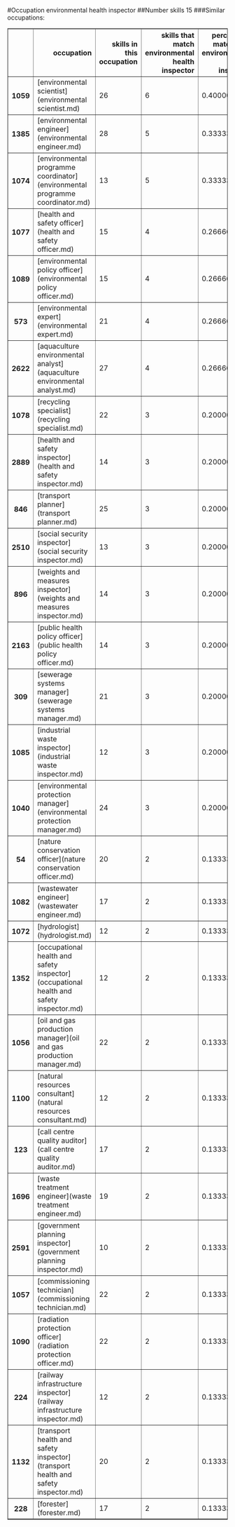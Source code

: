 #Occupation environmental health inspector
##Number skills 15
###Similar occupations:
<table border="1" class="dataframe">
  <thead>
    <tr style="text-align: right;">
      <th></th>
      <th>occupation</th>
      <th>skills in this occupation</th>
      <th>skills that match environmental health inspector</th>
      <th>percentage match with environmental health inspector</th>
      <th>skills not in environmental health inspector</th>
    </tr>
  </thead>
  <tbody>
    <tr>
      <th>1059</th>
      <td>[environmental scientist](environmental scientist.md)</td>
      <td>26</td>
      <td>6</td>
      <td>0.400000</td>
      <td>20</td>
    </tr>
    <tr>
      <th>1385</th>
      <td>[environmental engineer](environmental engineer.md)</td>
      <td>28</td>
      <td>5</td>
      <td>0.333333</td>
      <td>23</td>
    </tr>
    <tr>
      <th>1074</th>
      <td>[environmental programme coordinator](environmental programme coordinator.md)</td>
      <td>13</td>
      <td>5</td>
      <td>0.333333</td>
      <td>8</td>
    </tr>
    <tr>
      <th>1077</th>
      <td>[health and safety officer](health and safety officer.md)</td>
      <td>15</td>
      <td>4</td>
      <td>0.266667</td>
      <td>11</td>
    </tr>
    <tr>
      <th>1089</th>
      <td>[environmental policy officer](environmental policy officer.md)</td>
      <td>15</td>
      <td>4</td>
      <td>0.266667</td>
      <td>11</td>
    </tr>
    <tr>
      <th>573</th>
      <td>[environmental expert](environmental expert.md)</td>
      <td>21</td>
      <td>4</td>
      <td>0.266667</td>
      <td>17</td>
    </tr>
    <tr>
      <th>2622</th>
      <td>[aquaculture environmental analyst](aquaculture environmental analyst.md)</td>
      <td>27</td>
      <td>4</td>
      <td>0.266667</td>
      <td>23</td>
    </tr>
    <tr>
      <th>1078</th>
      <td>[recycling specialist](recycling specialist.md)</td>
      <td>22</td>
      <td>3</td>
      <td>0.200000</td>
      <td>19</td>
    </tr>
    <tr>
      <th>2889</th>
      <td>[health and safety inspector](health and safety inspector.md)</td>
      <td>14</td>
      <td>3</td>
      <td>0.200000</td>
      <td>11</td>
    </tr>
    <tr>
      <th>846</th>
      <td>[transport planner](transport planner.md)</td>
      <td>25</td>
      <td>3</td>
      <td>0.200000</td>
      <td>22</td>
    </tr>
    <tr>
      <th>2510</th>
      <td>[social security inspector](social security inspector.md)</td>
      <td>13</td>
      <td>3</td>
      <td>0.200000</td>
      <td>10</td>
    </tr>
    <tr>
      <th>896</th>
      <td>[weights and measures inspector](weights and measures inspector.md)</td>
      <td>14</td>
      <td>3</td>
      <td>0.200000</td>
      <td>11</td>
    </tr>
    <tr>
      <th>2163</th>
      <td>[public health policy officer](public health policy officer.md)</td>
      <td>14</td>
      <td>3</td>
      <td>0.200000</td>
      <td>11</td>
    </tr>
    <tr>
      <th>309</th>
      <td>[sewerage systems manager](sewerage systems manager.md)</td>
      <td>21</td>
      <td>3</td>
      <td>0.200000</td>
      <td>18</td>
    </tr>
    <tr>
      <th>1085</th>
      <td>[industrial waste inspector](industrial waste inspector.md)</td>
      <td>12</td>
      <td>3</td>
      <td>0.200000</td>
      <td>9</td>
    </tr>
    <tr>
      <th>1040</th>
      <td>[environmental protection manager](environmental protection manager.md)</td>
      <td>24</td>
      <td>3</td>
      <td>0.200000</td>
      <td>21</td>
    </tr>
    <tr>
      <th>54</th>
      <td>[nature conservation officer](nature conservation officer.md)</td>
      <td>20</td>
      <td>2</td>
      <td>0.133333</td>
      <td>18</td>
    </tr>
    <tr>
      <th>1082</th>
      <td>[wastewater engineer](wastewater engineer.md)</td>
      <td>17</td>
      <td>2</td>
      <td>0.133333</td>
      <td>15</td>
    </tr>
    <tr>
      <th>1072</th>
      <td>[hydrologist](hydrologist.md)</td>
      <td>12</td>
      <td>2</td>
      <td>0.133333</td>
      <td>10</td>
    </tr>
    <tr>
      <th>1352</th>
      <td>[occupational health and safety inspector](occupational health and safety inspector.md)</td>
      <td>12</td>
      <td>2</td>
      <td>0.133333</td>
      <td>10</td>
    </tr>
    <tr>
      <th>1056</th>
      <td>[oil and gas production manager](oil and gas production manager.md)</td>
      <td>22</td>
      <td>2</td>
      <td>0.133333</td>
      <td>20</td>
    </tr>
    <tr>
      <th>1100</th>
      <td>[natural resources consultant](natural resources consultant.md)</td>
      <td>12</td>
      <td>2</td>
      <td>0.133333</td>
      <td>10</td>
    </tr>
    <tr>
      <th>123</th>
      <td>[call centre quality auditor](call centre quality auditor.md)</td>
      <td>17</td>
      <td>2</td>
      <td>0.133333</td>
      <td>15</td>
    </tr>
    <tr>
      <th>1696</th>
      <td>[waste treatment engineer](waste treatment engineer.md)</td>
      <td>19</td>
      <td>2</td>
      <td>0.133333</td>
      <td>17</td>
    </tr>
    <tr>
      <th>2591</th>
      <td>[government planning inspector](government planning inspector.md)</td>
      <td>10</td>
      <td>2</td>
      <td>0.133333</td>
      <td>8</td>
    </tr>
    <tr>
      <th>1057</th>
      <td>[commissioning technician](commissioning technician.md)</td>
      <td>22</td>
      <td>2</td>
      <td>0.133333</td>
      <td>20</td>
    </tr>
    <tr>
      <th>1090</th>
      <td>[radiation protection officer](radiation protection officer.md)</td>
      <td>22</td>
      <td>2</td>
      <td>0.133333</td>
      <td>20</td>
    </tr>
    <tr>
      <th>224</th>
      <td>[railway infrastructure inspector](railway infrastructure inspector.md)</td>
      <td>12</td>
      <td>2</td>
      <td>0.133333</td>
      <td>10</td>
    </tr>
    <tr>
      <th>1132</th>
      <td>[transport health and safety inspector](transport health and safety inspector.md)</td>
      <td>20</td>
      <td>2</td>
      <td>0.133333</td>
      <td>18</td>
    </tr>
    <tr>
      <th>228</th>
      <td>[forester](forester.md)</td>
      <td>17</td>
      <td>2</td>
      <td>0.133333</td>
      <td>15</td>
    </tr>
  </tbody>
</table>
